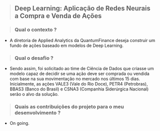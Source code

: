 > ## Deep Learning: Aplicação de Redes Neurais a Compra e Venda de Ações

> ### Qual o contexto ?
- A diretoria de Applied Analytics da QuantumFinance deseja construir um fundo de ações baseado em modelos de Deep Learning.

> ### Qual o desafio ?
- Sendo assim, foi solicitado ao time de Ciência de Dados que criasse um modelo capaz de decidir se uma ação deve ser comprada ou vendida com base na sua movimentação no mercado nos últimos 15 dias. Inicialmente, as ações VALE3 (Vale do Rio Doce), PETR4 (Petrobras), BBAS3 (Banco do Brasil) e CSNA3 (Companhia Siderúrgica Nacional) serão o alvo da solução.

> ### Quais as contribuições do projeto para o meu desenvolvimento ?
- On going.